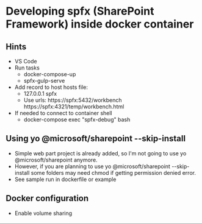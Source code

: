 # Developing spfx (SharePoint Framework) inside docker container

## Hints
- VS Code
- Run tasks
    - docker-compose-up
    - spfx-gulp-serve
- Add record to host hosts file:
  - 127.0.0.1 spfx
  - Use urls:
        https://spfx:5432/workbench
        https://spfx:4321/temp/workbench.html 
- If needed to connect to container shell
    - docker-compose exec "spfx-debug" bash

## Using yo @microsoft/sharepoint --skip-install
- Simple web part project is already added, so I'm not going to use yo @microsoft/sharepoint anymore.
- However, if you are planning to use yo @microsoft/sharepoint --skip-install some folders may need chmod if getting permission denied error.
- See sample run in dockerfile or example

## Docker configuration
- Enable volume sharing
